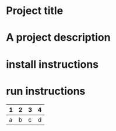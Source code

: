 
# Project title
# A project description
# install instructions
# run instructions
| 1 | 2 | 3 | 4 |
| - | - | - |:-:|
| a | b | c | d |

